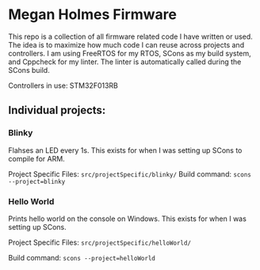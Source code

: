 # Megan Holmes Firmware

This repo is a collection of all firmware related code I have written or used. The idea is to maximize how much code I can reuse across projects and controllers. I am using FreeRTOS for my RTOS, SCons as my build system, and Cppcheck for my linter. The linter is automatically called during the SCons build.

Controllers in use: STM32F013RB

## Individual projects:
### Blinky
Flahses an LED every 1s. This exists for when I was setting up SCons to compile for ARM.

Project Specific Files: ```src/projectSpecific/blinky/```
Build command: ```scons --project=blinky```
### Hello World
Prints hello world on the console on Windows. This exists for when I was setting up SCons.

Project Specific Files: ```src/projectSpecific/helloWorld/```

Build command: ```scons --project=helloWorld```
